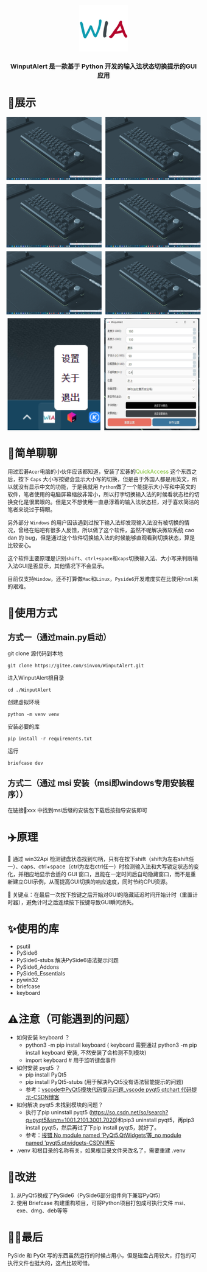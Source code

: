 <div align="center">
  <img src="./image/README/WinputAlert.png" alt="Clash" width="128" />
</div>
<h3 align="center">
WinputAlert 是一款基于 Python 开发的输入法状态切换提示的GUI应用
</h3>

# 🎈展示
<div>
  <div align="center" style="display: flex; justify-content: center; gap: 10px;">
    <img src="./image/README/渐变.gif" alt="Clash" width="250" />
    <img src="./image/README/弹动.gif" alt="Clash" width="250" />
  </div>
  <div align="center" style="display: flex; justify-content: center; gap: 10px; margin-top: 10px;">
    <img src="./image/README/抖动.gif" alt="Clash" width="250" />
    <img src="./image/README/放大.gif" alt="Clash" width="250" />
  </div>
  <div align="center" style="display: flex; justify-content: center; gap: 10px; margin-top: 10px;">
    <img src="./image/README/滑入.gif" alt="Clash" width="250" />
    <img src="./image/README/滑入_从下往上.gif" alt="Clash" width="250" />
  </div>
  <div align="center" style="display: flex; justify-content: center; gap: 10px; margin-top: 10px;">
    <img src="./image/README/托盘.png" alt="Clash" width="250" />
    <img src="./image/README/设置界面.png" alt="Clash" width="250" />
  </div>
</div>

# 💬简单聊聊

用过宏碁`Acer`电脑的小伙伴应该都知道，安装了宏碁的<font style="color:rgb(120, 188, 39);">QuickAccess</font><font style="color:rgb(120, 188, 39);"> </font> 这个东西之后，按下 `Caps` 大小写按键会显示大小写的切换，但是由于外国人都是用英文，所以就没有显示中文的功能，于是我就用 `Python`做了一个能提示大小写和中英文的软件，笔者使用的电脑屏幕缩放非常小，所以打字切换输入法的时候看状态栏的切换变化是很累眼的。但是又不想使用一直悬浮着的输入法状态栏，对于喜欢简洁的笔者来说过于碍眼。

另外部分 `Windows` 的用户因该遇到过按下输入法却发现输入法没有被切换的情况，曾经在贴吧有很多人反馈，所以做了这个软件，虽然不呢解决微软系统 cao dan 的 bug，但是通过这个软件切换输入法的时候能够直观看到切换状态，算是比较安心。

这个软件主要原理是识别`shift`、`ctrl+space`和`caps`切换输入法、大小写来判断输入法GUI是否显示，其他情况下不会显示。

目前仅支持`Window`，还不打算做`Mac`和`Linux`，`Pyside6`开发难度实在比使用`html`来的艰难。

# 👋使用方式

## 方式一（通过main.py启动）

git clone 源代码到本地

    git clone https://gitee.com/sinvon/WinputAlert.git

进入WinputAlert根目录

    cd ./WinputAlert

创建虚拟环境

    python -m venv venv

安装必要的库

    pip install -r requirements.txt

运行

    briefcase dev

## 方式二（通过 msi 安装（msi即windows专用安装程序））

在链接🔗xxx 中找到msi后缀的安装包下载后按指导安装即可

# ✈️原理

🚀 通过 win32Api 检测键盘状态找到句柄，只有在按下shift（shift为左右shift任一）、caps、ctrl+space（ctrl为左右ctrl任一）时检测输入法和大写锁定状态的变化，并相应地显示合适的 GUI 窗口，且能在一定时间后自动隐藏窗口，而不是重新建立GUI示例，从而提高GUI切换的响应速度，同时节约CPU资源。

🚀 关键点：在最后一次按下按键之后开始对GUI的隐藏延迟时间开始计时（重置计时器），避免计时之后连续按下按键导致GUI瞬间消失。

# ✨使用的库

* psutil
* PySide6
* PySide6-stubs 解决PySide6语法提示问题
* PySide6_Addons
* PySide6_Essentials
* pywin32
* briefcase
* keyboard

# ⚠️注意（可能遇到的问题）

* 如何安装 keyboard ？
  * python3 -m pip install keyboard ( keyboard 需要通过 python3 -m pip install keyboard 安装, 不然安装了会检测不到模块)
  * import keyboard # 用于监听键盘事件
* 如何安装 pyqt5 ？
  * pip install PyQt5
  * pip install PyQt5-stubs (用于解决PyQt5没有语法智能提示的问题)
  * 参考：[vscode中PyQt5模块代码提示问题_vscode pyqt5 qtchart 代码提示-CSDN博客](https://blog.csdn.net/qq527703883/article/details/116536345)
* 如何解决 pyqt5 未找到模块的问题？
  * 执行了pip uninstall pyqt5 (https://so.csdn.net/so/search?q=pyqt5&spm=1001.2101.3001.7020)和pip3 uninstall pyqt5，再pip3 install pyqt5，然后再试了下pip install pyqt5，就好了。
  * 参考：[报错 No module named ‘PyQt5.QtWidgets‘等_no module named 'pyqt5.qtwidgets-CSDN博客](https://blog.csdn.net/qq_39938666/article/details/121895038)
* .venv 和根目录的名称有关，如果根目录文件夹改名了，需要重建 .venv

# 🚀改进

1. 从PyQt5换成了PySide6（PySide6部分组件向下兼容PyQt5）
2. 使用 Briefcase 构建重构项目，可将Python项目打包成可执行文件 msi、exe、dmg、deb等等

# 😮‍💨最后
PySide 和 PyQt 写的东西虽然运行的时候占用小，但是磁盘占用较大，打包的可执行文件也挺大的，这点比较可惜。